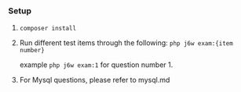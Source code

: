 ### Setup

1. `composer install`
2. Run different test items through the following:
   ```php j6w exam:{item number}```
   
   example `php j6w exam:1` for question number 1.
3. For Mysql questions, please refer to mysql.md
